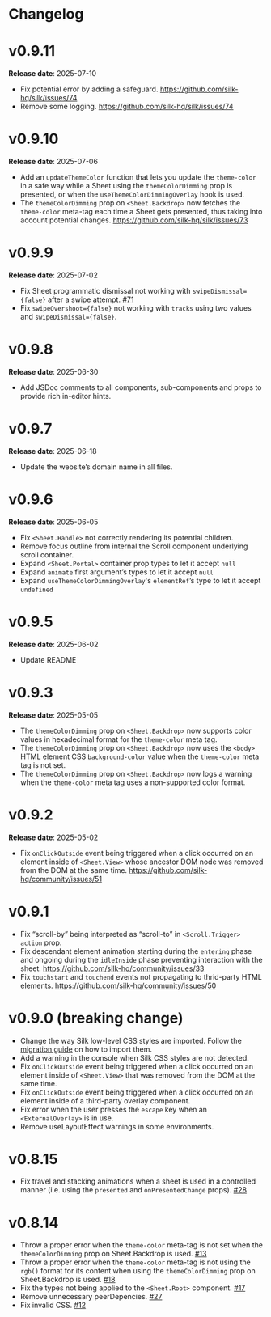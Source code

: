 # Changelog

# v0.9.11

**Release date**: 2025-07-10

- Fix potential error by adding a safeguard. https://github.com/silk-hq/silk/issues/74
- Remove some logging. https://github.com/silk-hq/silk/issues/74

# v0.9.10

**Release date**: 2025-07-06

- Add an `updateThemeColor` function that lets you update the `theme-color` in a safe way while a Sheet using the `themeColorDimming` prop is presented, or when the `useThemeColorDimmingOverlay` hook is used.
- The `themeColorDimming` prop on `<Sheet.Backdrop>` now fetches the `theme-color` meta-tag each time a Sheet gets presented, thus taking into account potential changes. https://github.com/silk-hq/silk/issues/73

# v0.9.9

**Release date**: 2025-07-02

- Fix Sheet programmatic dismissal not working with `swipeDismissal={false}` after a swipe attempt. [#71](https://github.com/silk-hq/silk/issues/71)
- Fix `swipeOvershoot={false}` not working with `tracks` using two values and `swipeDismissal={false}`.

# v0.9.8

**Release date**: 2025-06-30

- Add JSDoc comments to all components, sub-components and props to provide rich in-editor hints.

# v0.9.7

**Release date**: 2025-06-18

- Update the website’s domain name in all files.

# v0.9.6

**Release date**: 2025-06-05

- Fix `<Sheet.Handle>` not correctly rendering its potential children.
- Remove focus outline from internal the Scroll component underlying scroll container.
- Expand `<Sheet.Portal>` container prop types to let it accept `null`
- Expand `animate` first argument’s types to let it accept `null`
- Expand `useThemeColorDimmingOverlay`'s  `elementRef`’s type to let it accept `undefined`

# v0.9.5

**Release date**: 2025-06-02

- Update README

# v0.9.3

**Release date**: 2025-05-05

- The `themeColorDimming` prop on `<Sheet.Backdrop>` now supports color values in hexadecimal format for the `theme-color` meta tag.
- The `themeColorDimming` prop on `<Sheet.Backdrop>` now uses the `<body>` HTML element CSS `background-color` value when the `theme-color` meta tag is not set.
- The `themeColorDimming` prop on `<Sheet.Backdrop>` now logs a warning when the `theme-color` meta tag uses a non-supported color format.

# v0.9.2

**Release date**: 2025-05-02

- Fix `onClickOutside` event being triggered when a click occurred on an element inside of `<Sheet.View>` whose ancestor DOM node was removed from the DOM at the same time. https://github.com/silk-hq/community/issues/51

# v0.9.1

- Fix “scroll-by” being interpreted as “scroll-to” in `<Scroll.Trigger>` `action` prop.
- Fix descendant element animation starting during the `entering` phase and ongoing during the `idleInside` phase preventing interaction with the sheet. https://github.com/silk-hq/community/issues/33
- Fix `touchstart` and `touchend` events not propagating to thrid-party HTML elements. https://github.com/silk-hq/community/issues/50

# v0.9.0 (breaking change)

- Change the way Silk low-level CSS styles are imported. Follow the [migration guide](Silk%20%E2%80%93%20Migrating%20from%20v0%208%20x%20to%20v0%209%20x.md) on how to import them.
- Add a warning in the console when Silk CSS styles are not detected.
- Fix `onClickOutside` event being triggered when a click occurred on an element inside of `<Sheet.View>` that was removed from the DOM at the same time.
- Fix `onClickOutside` event being triggered when a click occurred on an element inside of a third-party overlay component.
- Fix error when the user presses the `escape` key when an `<ExternalOverlay>` is in use.
- Remove useLayoutEffect warnings in some environments.

# v0.8.15

- Fix travel and stacking animations when a sheet is used in a controlled manner (i.e. using the `presented` and `onPresentedChange` props). [#28](https://github.com/silk-hq/community/issues/28)

# v0.8.14

- Throw a proper error when the `theme-color` meta-tag is not set when the `themeColorDimming` prop on Sheet.Backdrop is used. [#13](https://github.com/silk-hq/community/issues/13)
- Throw a proper error when the `theme-color` meta-tag is not using the `rgb()` format for its content when using the `themeColorDimming` prop on Sheet.Backdrop is used. [#18](https://github.com/silk-hq/community/issues/18)
- Fix the types not being applied to the `<Sheet.Root>` component. [#17](https://github.com/silk-hq/community/issues/17)
- Remove unnecessary peerDepencies. [#27](https://github.com/silk-hq/community/issues/27)
- Fix invalid CSS. [#12](https://github.com/silk-hq/community/issues/12)